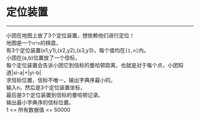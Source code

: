 # 定位装置

---

小团在地图上放了3个定位装置，想依赖他们进行定位！  
地图是一个`n*n`的棋盘，  
有3个定位装置(x1,y1),(x2,y2),(x3,y3)，每个值均在`[1,n]`内。  
小团在(a,b)位置放了一个信标，  
每个定位装置会告诉小团它到信标的曼哈顿距离，也就是对于每个点，小团知道|xi-a|+|yi-b|  
求信标位置，信标不唯一，输出字典序最小的。  
输入n，然后是3个定位装置坐标，  
最后是3个定位装置到信标的曼哈顿记录。  
输出最小字典序的信标位置。  
1 <= 所有数据值 <= 50000